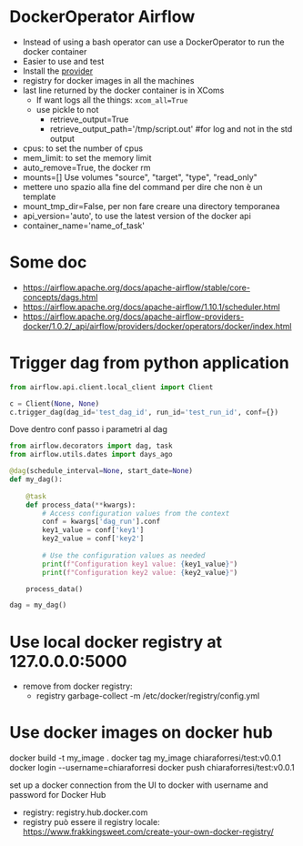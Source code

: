 # DockerOperator Airflow
- Instead of using a bash operator can use a DockerOperator to run the docker container
- Easier to use and test
- Install the [provider](https://airflow.apache.org/docs/apache-airflow-providers-docker/stable/index.html)
- registry for docker images in all the machines
- last line returned by the docker container is in XComs
  - If want logs all the things: `xcom_all=True`
  - use pickle to not 
    - retrieve_output=True
    - retrieve_output_path='/tmp/script.out' #for log and not in the std output
- cpus: to set the number of cpus
- mem_limit: to set the memory limit
- auto_remove=True, the docker rm
- mounts=[] Use volumes "source", "target", "type", "read_only"
- mettere uno spazio alla fine del command per dire che non è un template
- mount_tmp_dir=False, per non fare creare una directory temporanea
- api_version='auto', to use the latest version of the docker api
- container_name='name_of_task'

# Some doc
- https://airflow.apache.org/docs/apache-airflow/stable/core-concepts/dags.html
- https://airflow.apache.org/docs/apache-airflow/1.10.1/scheduler.html
- https://airflow.apache.org/docs/apache-airflow-providers-docker/1.0.2/_api/airflow/providers/docker/operators/docker/index.html

# Trigger dag from python application

```python
from airflow.api.client.local_client import Client

c = Client(None, None)
c.trigger_dag(dag_id='test_dag_id', run_id='test_run_id', conf={})
```

Dove dentro conf passo i parametri al dag

```python
from airflow.decorators import dag, task
from airflow.utils.dates import days_ago

@dag(schedule_interval=None, start_date=None)
def my_dag():
    
    @task
    def process_data(**kwargs):
        # Access configuration values from the context
        conf = kwargs['dag_run'].conf
        key1_value = conf['key1']
        key2_value = conf['key2']
        
        # Use the configuration values as needed
        print(f"Configuration key1 value: {key1_value}")
        print(f"Configuration key2 value: {key2_value}")

    process_data()

dag = my_dag()
```


# Use local docker registry at 127.0.0.0:5000
- remove from docker registry:
  - registry garbage-collect -m /etc/docker/registry/config.yml

# Use docker images on docker hub
docker build -t my_image .
docker tag my_image chiaraforresi/test:v0.0.1
docker login --username=chiaraforresi
docker push chiaraforresi/test:v0.0.1 

set up a docker connection from the UI to docker with username and password for Docker Hub
- registry: registry.hub.docker.com
- registry può essere il registry locale: https://www.frakkingsweet.com/create-your-own-docker-registry/